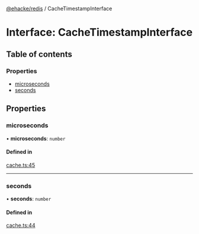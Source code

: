 [@ehacke/redis](../README.md) / CacheTimestampInterface

# Interface: CacheTimestampInterface

## Table of contents

### Properties

- [microseconds](CacheTimestampInterface.md#microseconds)
- [seconds](CacheTimestampInterface.md#seconds)

## Properties

### microseconds

• **microseconds**: `number`

#### Defined in

[cache.ts:45](https://github.com/ehacke/redis/blob/1b97b81/cache.ts#L45)

___

### seconds

• **seconds**: `number`

#### Defined in

[cache.ts:44](https://github.com/ehacke/redis/blob/1b97b81/cache.ts#L44)
